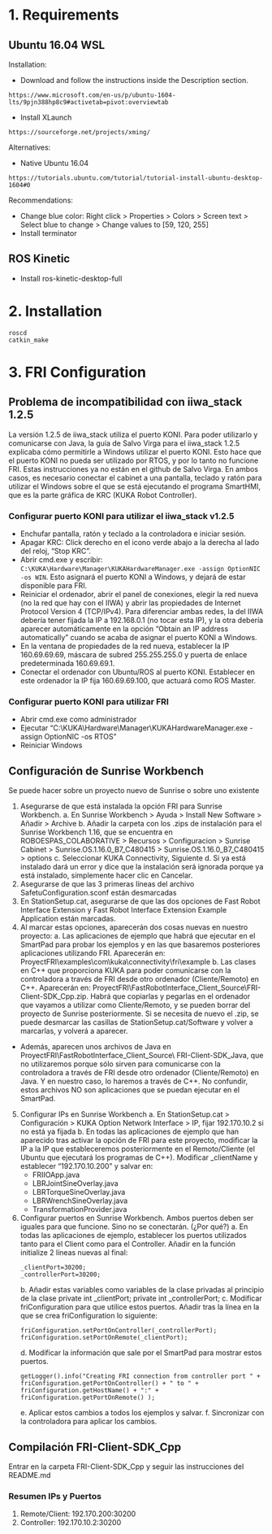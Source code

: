 # 1. Requirements
## Ubuntu 16.04 WSL
Installation:
- Download and follow the instructions inside the Description section.
```
https://www.microsoft.com/en-us/p/ubuntu-1604-lts/9pjn388hp8c9#activetab=pivot:overviewtab
```
- Install XLaunch 
```
https://sourceforge.net/projects/xming/
```
Alternatives: 
- Native Ubuntu 16.04
```
https://tutorials.ubuntu.com/tutorial/tutorial-install-ubuntu-desktop-1604#0
```
Recommendations:
- Change blue color: Right click > Properties > Colors > Screen text > Select blue to change > Change values to [59, 120, 255]
- Install terminator

## ROS Kinetic
- Install ros-kinetic-desktop-full

# 2. Installation

```
roscd
catkin_make
```
# 3. FRI Configuration

## Problema de incompatibilidad con iiwa_stack 1.2.5
La versión 1.2.5 de iiwa_stack utiliza el puerto KONI. Para poder utilizarlo y comunicarse con Java, la guía de Salvo Virga para el iiwa_stack 1.2.5 explicaba cómo permitirle a Windows utilizar el puerto KONI. Esto hace que el puerto KONI no pueda ser utilizado por RTOS, y por lo tanto no funcione FRI. Estas instrucciones ya no están en el github de Salvo Virga. 
En ambos casos, es necesario conectar el cabinet a una pantalla, teclado y ratón para utilizar el Windows sobre el que se está ejecutando el programa SmartHMI, que es la parte gráfica de KRC (KUKA Robot Controller). 
### Configurar puerto KONI para utilizar el iiwa_stack v1.2.5 
  - Enchufar pantalla, ratón y teclado a la controladora e iniciar sesión. 
  - Apagar KRC: Click derecho en el icono verde abajo a la derecha al lado del reloj, “Stop KRC”. 
  - Abrir cmd.exe y escribir: ```C:\KUKA\Hardware\Manager\KUKAHardwareManager.exe -assign OptionNIC -os WIN```. Esto asignará el puerto KONI a Windows, y dejará de estar disponible para FRI. 
  - Reiniciar el ordenador, abrir el panel de conexiones, elegir la red nueva (no la red que hay con el IIWA) y abrir las propiedades de Internet Protocol Version 4 (TCP/IPv4). Para diferenciar ambas redes, la del IIWA debería tener fijada la IP a 192.168.0.1 (no tocar esta IP), y la otra debería aparecer automáticamente en la opción “Obtain an IP address automatically” cuando se acaba de asignar el puerto KONI a Windows. 
  - En la ventana de propiedades de la red nueva, establecer la IP 160.69.69.69, máscara de subred 255.255.255.0 y puerta de enlace predeterminada 160.69.69.1. 
   - Conectar el ordenador con Ubuntu/ROS al puerto KONI. Establecer en este ordenador la IP fija 160.69.69.100, que actuará como ROS Master. 
### Configurar puerto KONI para utilizar FRI 
   - Abrir cmd.exe como administrador 
   - Ejecutar “C:\KUKA\Hardware\Manager\KUKAHardwareManager.exe -assign OptionNIC -os RTOS” 
   - Reiniciar Windows 
## Configuración de Sunrise Workbench 
Se puede hacer sobre un proyecto nuevo de Sunrise o sobre uno existente 
1. Asegurarse de que está instalada la opción FRI para Sunrise Workbench. 
   a. En Sunrise Workbench > Ayuda > Install New Software > Añadir > Archive b. Añadir la carpeta con los .zips de instalación para el Sunrise Workbench 1.16, que se encuentra en ROBOESPAS_COLABORATIVE > Recursos > Configuracion > Sunrise Cabinet > Sunrise.OS.1.16.0_B7_C480415 > Sunrise.OS.1.16.0_B7_C480415 > options c. Seleccionar KUKA Connectivity, Siguiente d. Si ya está instalado dará un error y dice que la instalación será ignorada porque ya está instalado, simplemente hacer clic en Cancelar. 
2. Asegurarse de que las 3 primeras líneas del archivo SafetuConfiguration.sconf están desmarcadas 
3. En StationSetup.cat, asegurarse de que las dos opciones de Fast Robot Interface Extension y Fast 
Robot Interface Extension Example Application están marcadas. 
4. Al marcar estas opciones, aparecerán dos cosas nuevas en nuestro proyecto: 
   a. Las aplicaciones de ejemplo que habrá que ejecutar en el SmartPad para probar los ejemplos 
y en las que basaremos posteriores aplicaciones utilizando FRI. Aparecerán en: ProyectFRI\examples\com\kuka\connectivity\fri\example 
   b. Las clases en C++ que proporciona KUKA para poder comunicarse con la controladora a través de FRI desde otro ordenador (Cliente/Remoto) en C++. Aparecerán en: ProyectFRI\FastRobotInterface_Client_Source\FRI-Client-SDK_Cpp.zip. Habrá que copiarlas y pegarlas en el ordenador que vayamos a utilizar como Cliente/Remoto, y se pueden borrar del proyecto de Sunrise posteriormente. Si se necesita de nuevo el .zip, se puede desmarcar las casillas de StationSetup.cat/Software y volver a marcarlas, y volverá a aparecer. 
* Además, aparecen unos archivos de Java en ProyectFRI\FastRobotInterface_Client_Source\ FRI-Client-SDK_Java, que no utilizaremos porque sólo sirven para comunicarse con la controladora a través de FRI desde otro ordenador (Cliente/Remoto) en Java. Y en nuestro caso, lo haremos a través de C++. No confundir, estos archivos NO son aplicaciones que se puedan ejecutar en el SmartPad. 
5. Configurar IPs en Sunrise Workbench 
   a. En StationSetup.cat > Configuración > KUKA Option Network Interface > IP, fijar 
192.170.10.2 si no está ya fijada b. En todas las aplicaciones de ejemplo que han aparecido tras activar la opción de FRI para 
este proyecto, modificar la IP a la IP que estableceremos posteriormente en el Remoto/Cliente (el Ubuntu que ejecutará los programas de C++). Modificar _clientName y establecer “192.170.10.200” y salvar en: 
      - FRIIOApp.java 
      - LBRJointSineOverlay.java 
      - LBRTorqueSineOverlay.java 
      - LBRWrenchSineOverlay.java 
      - TransformationProvider.java 
6. Configurar puertos en Sunrise Workbench. Ambos puertos deben ser iguales para que funcione. Sino no se conectarán. (¿Por qué?) 
   a. En todas las aplicaciones de ejemplo, establecer los puertos utilizados tanto para el Client como para el Controller. Añadir en la función initialize 2 líneas nuevas al final: 
    ```
    _clientPort=30200;
    _controllerPort=30200;
    ```
   b. Añadir estas variables como variables de la clase privadas al principio de la clase private int _clientPort; private int _controllerPort; 
   c. Modificar friConfiguration para que utilice estos puertos. Añadir tras la línea en la que se crea friConfiguration lo siguiente: 
    ``` 
    friConfiguration.setPortOnController(_controllerPort); 
    friConfiguration.setPortOnRemote(_clientPort); 
    ```
   d. Modificar la información que sale por el SmartPad para mostrar estos puertos. 
    ```
    getLogger().info("Creating FRI connection from controller port " + friConfiguration.getPortOnController() + " to " + friConfiguration.getHostName() + ":" + friConfiguration.getPortOnRemote() ); 
    ```
   e. Aplicar estos cambios a todos los ejemplos y salvar. 
   f. Sincronizar con la controladora para aplicar los cambios. 
## Compilación FRI-Client-SDK_Cpp
Entrar en la carpeta FRI-Client-SDK_Cpp y seguir las instrucciones del README.md
### Resumen IPs y Puertos 
1. Remote/Client: 192.170.200:30200 
2. Controller: 192.170.10.2:30200 
